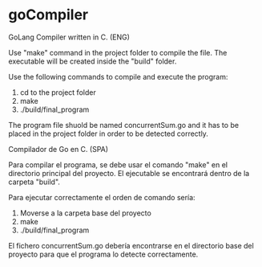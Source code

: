 # goCompiler


GoLang Compiler written in C. (ENG)

Use "make" command in the project folder to compile the file. 
The executable will be created inside the "build" folder.

Use the following commands to compile and execute the program:

1. cd to the project folder
2. make
3. ./build/final_program

The program file shuold be named concurrentSum.go and it has to be placed in the project folder in order to be detected correctly.

Compilador de Go en C. (SPA)

Para compilar el programa, se debe usar el comando "make" en el directorio principal del proyecto.
El ejecutable se encontrará dentro de la carpeta "build".

Para ejecutar correctamente el orden de comando sería:

1. Moverse a la carpeta base del proyecto
2. make
3. ./build/final_program

El fichero concurrentSum.go debería encontrarse en el directorio base del proyecto para que el programa lo detecte correctamente.
